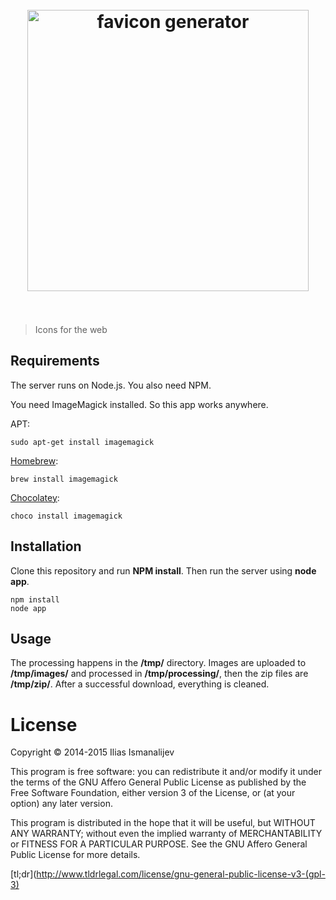 <h1 align="center">
  <br>
  <img width="450" src="https://cloud.githubusercontent.com/assets/304283/8266610/51c952f4-1727-11e5-907b-e6ff3faf87a5.png" alt="favicon generator">
  <br>
  <br>
</h1>

> Icons for the web

## Requirements

The server runs on Node.js. You also need NPM.

You need ImageMagick installed. So this app works anywhere.

APT:

    sudo apt-get install imagemagick
    
[Homebrew](http://brewformulas.org/Imagemagick):

    brew install imagemagick
    
[Chocolatey](http://chocolatey.org/packages?q=imagemagick):

    choco install imagemagick

## Installation

Clone this repository and run **NPM install**. Then run the server using **node app**.

    npm install
    node app

## Usage

The processing happens in the **/tmp/** directory. Images are uploaded to **/tmp/images/** and processed in **/tmp/processing/**, then the zip files are **/tmp/zip/**. After a successful download, everything is cleaned.

# License

Copyright © 2014-2015 Ilias Ismanalijev

This program is free software: you can redistribute it and/or modify
it under the terms of the GNU Affero General Public License as
published by the Free Software Foundation, either version 3 of the
License, or (at your option) any later version.

This program is distributed in the hope that it will be useful,
but WITHOUT ANY WARRANTY; without even the implied warranty of
MERCHANTABILITY or FITNESS FOR A PARTICULAR PURPOSE.  See the
GNU Affero General Public License for more details.

[tl;dr](http://www.tldrlegal.com/license/gnu-general-public-license-v3-(gpl-3)
